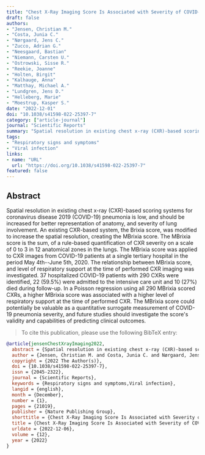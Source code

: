 ```yaml
---
title: "Chest X-Ray Imaging Score Is Associated with Severity of COVID-19 Pneumonia: The MBrixia Score"
draft: false
authors:
- "Jensen, Christian M."
- "Costa, Junia C."
- "Nørgaard, Jens C."
- "Zucco, Adrian G."
- "Neesgaard, Bastian"
- "Niemann, Carsten U."
- "Ostrowski, Sisse R."
- "Reekie, Joanne"
- "Holten, Birgit"
- "Kalhauge, Anna"
- "Matthay, Michael A."
- "Lundgren, Jens D."
- "Helleberg, Marie"
- "Moestrup, Kasper S."
date: "2022-12-01"
doi: "10.1038/s41598-022-25397-7"
category: ["article-journal"]
journal: "Scientific Reports"
summary: "Spatial resolution in existing chest x-ray (CXR)-based scoring systems for coronavirus disease 2019 (COVID-19) pneumonia is low, and should be increased for better representation of anatomy, and severity of lung involvement. An existing CXR-based system, the Brixia score, was modified to increase the spatial resolution, creating the MBrixia score. The MBrixia score is the sum, of a rule-based quantification of CXR severity on a scale of 0 to 3 in 12 anatomical zones in the lungs. The MBrixia score was applied to CXR images from COVID-19 patients at a single tertiary hospital in the period May 4th--June 5th, 2020. The relationship between MBrixia score, and level of respiratory support at the time of performed CXR imaging was investigated. 37 hospitalized COVID-19 patients with 290 CXRs were identified, 22 (59.5%) were admitted to the intensive care unit and 10 (27%) died during follow-up. In a Poisson regression using all 290 MBrixia scored CXRs, a higher MBrixia score was associated with a higher level of respiratory support at the time of performed CXR. The MBrixia score could potentially be valuable as a quantitative surrogate measurement of COVID-19 pneumonia severity, and future studies should investigate the score's validity and capabilities of predicting clinical outcomes."
tags:
- "Respiratory signs and symptoms"
- "Viral infection"
links:
- name: "URL"
  url: "https://doi.org/10.1038/s41598-022-25397-7"
featured: false
---
```

## Abstract

Spatial resolution in existing chest x-ray (CXR)-based scoring systems for coronavirus disease 2019 (COVID-19) pneumonia is low, and should be increased for better representation of anatomy, and severity of lung involvement. An existing CXR-based system, the Brixia score, was modified to increase the spatial resolution, creating the MBrixia score. The MBrixia score is the sum, of a rule-based quantification of CXR severity on a scale of 0 to 3 in 12 anatomical zones in the lungs. The MBrixia score was applied to CXR images from COVID-19 patients at a single tertiary hospital in the period May 4th--June 5th, 2020. The relationship between MBrixia score, and level of respiratory support at the time of performed CXR imaging was investigated. 37 hospitalized COVID-19 patients with 290 CXRs were identified, 22 (59.5%) were admitted to the intensive care unit and 10 (27%) died during follow-up. In a Poisson regression using all 290 MBrixia scored CXRs, a higher MBrixia score was associated with a higher level of respiratory support at the time of performed CXR. The MBrixia score could potentially be valuable as a quantitative surrogate measurement of COVID-19 pneumonia severity, and future studies should investigate the score's validity and capabilities of predicting clinical outcomes.

> To cite this publication, please use the following BibTeX entry:
```bibtex
@article{jensenChestXrayImaging2022,
  abstract = {Spatial resolution in existing chest x-ray (CXR)-based scoring systems for coronavirus disease 2019 (COVID-19) pneumonia is low, and should be increased for better representation of anatomy, and severity of lung involvement. An existing CXR-based system, the Brixia score, was modified to increase the spatial resolution, creating the MBrixia score. The MBrixia score is the sum, of a rule-based quantification of CXR severity on a scale of 0 to 3 in 12 anatomical zones in the lungs. The MBrixia score was applied to CXR images from COVID-19 patients at a single tertiary hospital in the period May 4th--June 5th, 2020. The relationship between MBrixia score, and level of respiratory support at the time of performed CXR imaging was investigated. 37 hospitalized COVID-19 patients with 290 CXRs were identified, 22 (59.5%) were admitted to the intensive care unit and 10 (27%) died during follow-up. In a Poisson regression using all 290 MBrixia scored CXRs, a higher MBrixia score was associated with a higher level of respiratory support at the time of performed CXR. The MBrixia score could potentially be valuable as a quantitative surrogate measurement of COVID-19 pneumonia severity, and future studies should investigate the score's validity and capabilities of predicting clinical outcomes.},
  author = {Jensen, Christian M. and Costa, Junia C. and Nørgaard, Jens C. and Zucco, Adrian G. and Neesgaard, Bastian and Niemann, Carsten U. and Ostrowski, Sisse R. and Reekie, Joanne and Holten, Birgit and Kalhauge, Anna and Matthay, Michael A. and Lundgren, Jens D. and Helleberg, Marie and Moestrup, Kasper S.},
  copyright = {2022 The Author(s)},
  doi = {10.1038/s41598-022-25397-7},
  issn = {2045-2322},
  journal = {Scientific Reports},
  keywords = {Respiratory signs and symptoms,Viral infection},
  langid = {english},
  month = {December},
  number = {1},
  pages = {21019},
  publisher = {Nature Publishing Group},
  shorttitle = {Chest X-Ray Imaging Score Is Associated with Severity of COVID-19 Pneumonia},
  title = {Chest X-Ray Imaging Score Is Associated with Severity of COVID-19 Pneumonia: The MBrixia Score},
  urldate = {2022-12-06},
  volume = {12},
  year = {2022}
}
```